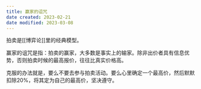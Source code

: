 ```yaml
---
title: 赢家的诅咒
date created: 2023-02-21
date modified: 2023-03-08
---
```


拍卖是[[博弈论]]里的经典模型。

赢家的诅咒是指：拍卖的赢家，大多数是事实上的输家。除非出价者具有信息优势，否则拍卖时候的最高报价，往往比真实价格高。

克服的办法就是，要么不要去参与拍卖活动。要么心里确定一个最高价，然后默默扣除20%，将其定为自己的最高价，坚决遵守。
